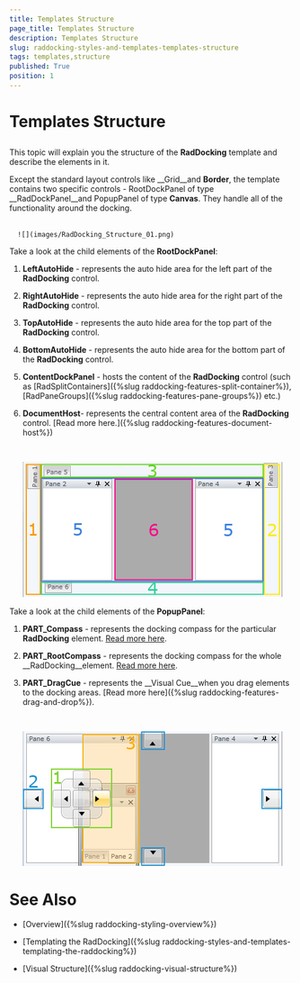 ```yaml
---
title: Templates Structure
page_title: Templates Structure
description: Templates Structure
slug: raddocking-styles-and-templates-templates-structure
tags: templates,structure
published: True
position: 1
---
```


# Templates Structure



## 

This topic will explain you the structure of the __RadDocking__ template and describe the elements in it.

Except the standard layout controls like __Grid__and __Border__, the template contains two specific controls - RootDockPanel of type __RadDockPanel__and PopupPanel of type __Canvas__. They handle all of the functionality around the docking.




         
      ![](images/RadDocking_Structure_01.png)

Take a look at the child elements of the __RootDockPanel__:

1. __LeftAutoHide__ - represents the auto hide area for the left part of the __RadDocking__ control.

1. __RightAutoHide__ - represents the auto hide area for the right part of the __RadDocking__ control.

1. __TopAutoHide__ - represents the auto hide area for the top part of the __RadDocking__ control.

1. __BottomAutoHide__ - represents the auto hide area for the bottom part of the __RadDocking__ control.

1. __ContentDockPanel__ - hosts the content of the __RadDocking__ control (such as [RadSplitContainers]({%slug raddocking-features-split-container%}), [RadPaneGroups]({%slug raddocking-features-pane-groups%}) etc.)

1. __DocumentHost__- represents the central content area of the __RadDocking__ control. [Read more here.]({%slug raddocking-features-document-host%})




         
      ![](images/RadDocking_Structure_02.png)

Take a look at the child elements of the __PopupPanel__:

1. __PART_Compass__ - represents the docking compass for the particular __RadDocking__ element. [Read more here](#Compass).

1. __PART_RootCompass__ - represents the docking compass for the whole __RadDocking__element. [Read more here](#Root_Compass).

1. __PART_DragCue__ - represents the __Visual Cue__when you drag elements to the docking areas. [Read more here]({%slug raddocking-features-drag-and-drop%}).




         
      ![](images/RadDocking_Structure_03.png)

# See Also

 * [Overview]({%slug raddocking-styling-overview%})

 * [Templating the RadDocking]({%slug raddocking-styles-and-templates-templating-the-raddocking%})

 * [Visual Structure]({%slug raddocking-visual-structure%})
